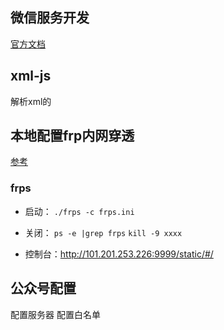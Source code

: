 ## 微信服务开发
[官方文档](https://developers.weixin.qq.com/miniprogram/dev/framework/)

## xml-js
解析xml的

## 本地配置frp内网穿透
[参考](https://javen205.gitee.io/tnwx/guide/tools/frp.html#%E4%B8%8B%E8%BD%BD%E6%9C%80%E6%96%B0%E7%89%88%E6%9C%AC%E5%AE%A2%E6%88%B7%E7%AB%AF)

### frps
- 启动：
    `./frps -c frps.ini`  
- 关闭：
    `ps -e |grep frps`
    `kill -9 xxxx`
  
- 控制台：http://101.201.253.226:9999/static/#/

## 公众号配置
配置服务器
配置白名单
